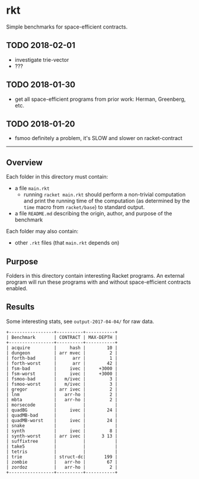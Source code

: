 rkt
===

Simple benchmarks for space-efficient contracts.

## TODO 2018-02-01
- investigate trie-vector
- ???

## TODO 2018-01-30
- get all space-efficient programs from prior work: Herman, Greenberg, etc.

## TODO 2018-01-20
- fsmoo definitely a problem, it's SLOW and slower on racket-contract


- - -

## Overview

Each folder in this directory must contain:
- a file `main.rkt`
  - running `racket main.rkt` should perform a non-trivial computation
    and print the running time of the computation (as determined by the `time`
    macro from `racket/base`) to standard output.
- a file `README.md` describing the origin, author, and purpose of the benchmark

Each folder may also contain:
- other `.rkt` files (that `main.rkt` depends on)

## Purpose

Folders in this directory contain interesting Racket programs.
An external program will run these programs with and without space-efficient
 contracts enabled.


## Results

Some interesting stats, see `output-2017-04-04/` for raw data.

```
+-----------------+----------+-----------+
| Benchmark       | CONTRACT | MAX-DEPTH |
+-----------------+----------+-----------+
| acquire         |     hash |        10 |
| dungeon         | arr mvec |         2 |
| forth-bad       |      arr |         1 |
| forth-worst     |      arr |        42 |
| fsm-bad         |     ivec |     +3000 |
| fsm-worst       |     ivec |     +3000 |
| fsmoo-bad       |   m/ivec |         3 |
| fsmoo-worst     |   m/ivec |         3 |
| gregor          | arr ivec |         2 |
| lnm             |   arr-ho |         2 |
| mbta            |   arr-ho |         2 |
| morsecode       |          |           |
| quadBG          |     ivec |        24 |
| quadMB-bad      |          |           |
| quadMB-worst    |     ivec |        24 |
| snake           |          |           |
| synth           |     ivec |         8 |
| synth-worst     | arr ivec |      3 13 |
| suffixtree      |          |           |
| take5           |          |           |
| tetris          |          |           |
| trie            | struct-dc|       199 |
| zombie          |   arr-ho |        67 |
| zordoz          |   arr-ho |         2 |
+-----------------+----------+-----------+
```
